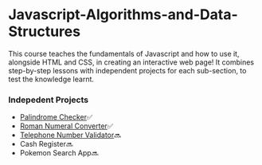# Javascript-Algorithms-and-Data-Structures

This course teaches the fundamentals of Javascript and how to use it, alongside HTML and CSS, in creating an interactive web page! It combines step-by-step lessons with independent projects for each sub-section, to test the knowledge learnt.

### Indepedent Projects
- [Palindrome Checker](./1.8_Palindrome-Checker/)✅
- [Roman Numeral Converter](./2.5_Roman-Numeral-Converter/)✅
- [Telephone Number Validator](3.5_Telephone-Number-Validator/)🔜
- Cash Register🔜
- Pokemon Search App🔜